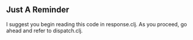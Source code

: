 ## Just A Reminder

I suggest you begin reading this code in response.clj. As you proceed,
go ahead and refer to dispatch.clj.
